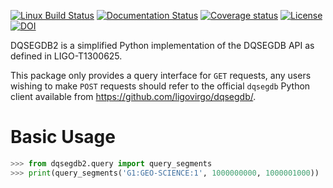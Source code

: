 [![Linux Build Status](https://img.shields.io/circleci/project/github/duncanmmacleod/dqsegdb2/master.svg)](https://circleci.com/gh/duncanmmacleod/dqsegdb2)
[![Documentation Status](https://readthedocs.org/projects/dqsegdb2/badge/?version=latest)](https://dqsegdb2.readthedocs.io/en/latest/?badge=latest)
[![Coverage status](https://codecov.io/gh/duncanmmacleod/dqsegdb2/branch/master/graph/badge.svg)](https://codecov.io/gh/duncanmmacleod/dqsegdb2)
[![License](https://img.shields.io/pypi/l/dqsegdb2.svg)](https://choosealicense.com/licenses/gpl-3.0/)
[![DOI](https://zenodo.org/badge/136390328.svg)](https://zenodo.org/badge/latestdoi/136390328)

DQSEGDB2 is a simplified Python implementation of the DQSEGDB API as defined in
LIGO-T1300625.

This package only provides a query interface for `GET` requests, any users
wishing to make `POST` requests should refer to the official `dqsegdb` Python
client available from https://github.com/ligovirgo/dqsegdb/.

# Basic Usage

```python
>>> from dqsegdb2.query import query_segments
>>> print(query_segments('G1:GEO-SCIENCE:1', 1000000000, 1000001000))
```
